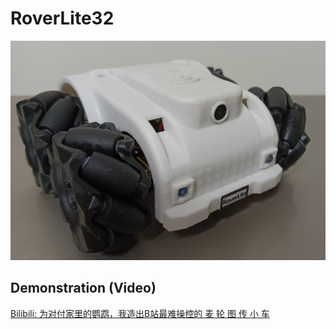 # RoverLite32
![banner](resource/RoverLite.jpg)
  

## Demonstration (Video)
[Bilibili: 为对付家里的鹦鹉，我造出B站最难操控的 麦 轮 图 传 小 车](https://www.bilibili.com/video/BV1V14y1u79f)   
